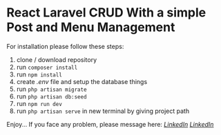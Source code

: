 # React Laravel CRUD With a simple Post and Menu Management

For installation please follow these steps:

1. clone / download repository
2. run `composer install`
3. run `npm install`
4. create _.env_ file and setup the database things
5. run `php artisan migrate`
6. run `php artisan db:seed`
7. run `npm run dev`
8. run `php artisan serve` in new terminal by giving project path

Enjoy...
If you face any problem, please message here:
*[LinkedIn](https://www.linkedin.com/in/teerath-rassani)*
*[LinkedIn](https://wa.me/923332511584)*
